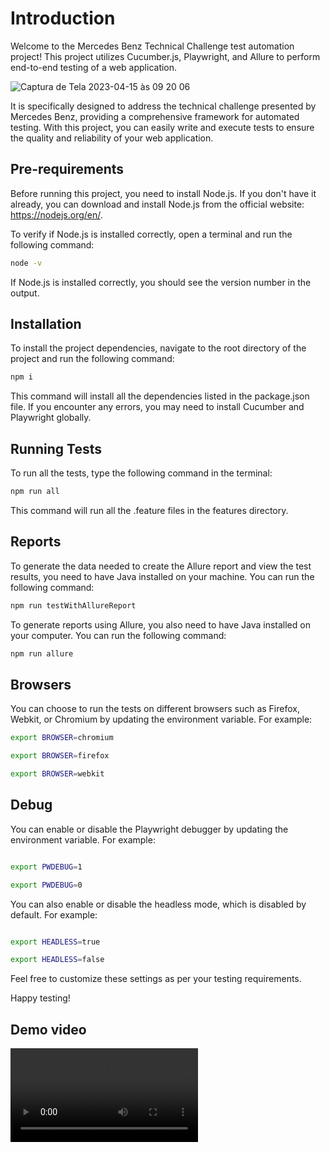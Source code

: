 # Introduction
Welcome to the Mercedes Benz Technical Challenge test automation project! This project utilizes Cucumber.js, Playwright, and Allure to perform end-to-end testing of a web application. 

![Captura de Tela 2023-04-15 às 09 20 06](https://user-images.githubusercontent.com/5133283/232200291-84cf8bdd-24de-45de-9c91-ec48b50701a0.png)

It is specifically designed to address the technical challenge presented by Mercedes Benz, providing a comprehensive framework for automated testing. With this project, you can easily write and execute tests to ensure the quality and reliability of your web application.

## Pre-requirements
Before running this project, you need to install Node.js. If you don't have it already, you can download and install Node.js from the official website: https://nodejs.org/en/.

To verify if Node.js is installed correctly, open a terminal and run the following command:

```bash
node -v
```

If Node.js is installed correctly, you should see the version number in the output.

## Installation
To install the project dependencies, navigate to the root directory of the project and run the following command:

```bash
npm i
```

This command will install all the dependencies listed in the package.json file. If you encounter any errors, you may need to install Cucumber and Playwright globally.

## Running Tests
To run all the tests, type the following command in the terminal:

```bash
npm run all
```

This command will run all the .feature files in the features directory.

## Reports

To generate the data needed to create the Allure report and view the test results, you need to have Java installed on your machine. You can run the following command:

```bash
npm run testWithAllureReport
```

To generate reports using Allure, you also need to have Java installed on your computer. You can run the following command:

```bash
npm run allure
```

## Browsers

You can choose to run the tests on different browsers such as Firefox, Webkit, or Chromium by updating the environment variable. For example:

```bash
export BROWSER=chromium

export BROWSER=firefox

export BROWSER=webkit

```

## Debug

You can enable or disable the Playwright debugger by updating the environment variable. For example:

```bash

export PWDEBUG=1

export PWDEBUG=0

```

You can also enable or disable the headless mode, which is disabled by default. For example:

```bash

export HEADLESS=true

export HEADLESS=false
```

Feel free to customize these settings as per your testing requirements.

Happy testing!

## Demo video

![Alt Text](https://user-images.githubusercontent.com/5133283/232191657-eb5b1adb-c3c6-4846-b96c-3a9bf2af8304.mp4)